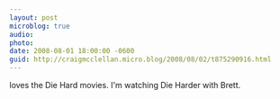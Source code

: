 ```yaml
---
layout: post
microblog: true
audio: 
photo: 
date: 2008-08-01 18:00:00 -0600
guid: http://craigmcclellan.micro.blog/2008/08/02/t875290916.html
---
```

loves the Die Hard movies.  I'm watching Die Harder with Brett.
